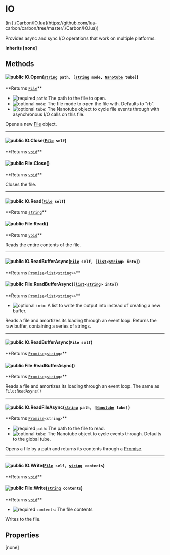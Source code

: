 <link href="../../style.css" rel="stylesheet" type="text/css"/>
<h1 class="class-title">IO</h1>
<span class="file-link">(in [./Carbon/IO.lua](https://github.com/lua-carbon/carbon/tree/master/./Carbon/IO.lua))</span><br/>

Provides async and sync I/O operations that work on multiple platforms.

**Inherits [none]**

## Methods
<h4 class="method-name"><img class="doc-image" alt="public" src="https://img.shields.io/badge/ -public-11b237.svg?style=flat-square" />  IO.Open(<code><a href="Types#string">string</a> path, [<a href="Types#string">string</a> mode, <a href="Classes/Nanotube">Nanotube</a> tube]</code>)</h4>
**<span class="method-returns">Returns <code><a href="Classes/File">File</a></code></span>**

- <img class="doc-image" alt="required" src="https://img.shields.io/badge/%20-required-ff9600.svg?style=flat-square" />  `path`: The path to the file to open.
- <img class="doc-image" alt="optional" src="https://img.shields.io/badge/%20-optional-0092e6.svg?style=flat-square" />  `mode`: The file mode to open the file with. Defaults to "rb".
- <img class="doc-image" alt="optional" src="https://img.shields.io/badge/%20-optional-0092e6.svg?style=flat-square" />  `tube`: The Nanotube object to cycle file events through with asynchronous I/O calls on this file.

Opens a new <a href="Classes/File">File</a> object.

<hr/>
<h4 class="method-name"><img class="doc-image" alt="public" src="https://img.shields.io/badge/ -public-11b237.svg?style=flat-square" />  IO.Close(<code><a href="Classes/File">File</a> self</code>)</h4>
**<span class="method-returns">Returns <code><a href="Types#void">void</a></code></span>**
<h4 class="method-name"><img class="doc-image" alt="public" src="https://img.shields.io/badge/ -public-11b237.svg?style=flat-square" />  File:Close()</h4>
**<span class="method-returns">Returns <code><a href="Types#void">void</a></code></span>**



Closes the file.

<hr/>
<h4 class="method-name"><img class="doc-image" alt="public" src="https://img.shields.io/badge/ -public-11b237.svg?style=flat-square" />  IO.Read(<code><a href="Classes/File">File</a> self</code>)</h4>
**<span class="method-returns">Returns <code><a href="Types#string">string</a></code></span>**
<h4 class="method-name"><img class="doc-image" alt="public" src="https://img.shields.io/badge/ -public-11b237.svg?style=flat-square" />  File:Read()</h4>
**<span class="method-returns">Returns <code><a href="Types#void">void</a></code></span>**



Reads the entire contents of the file.

<hr/>
<h4 class="method-name"><img class="doc-image" alt="public" src="https://img.shields.io/badge/ -public-11b237.svg?style=flat-square" />  IO.ReadBufferAsync(<code><a href="Classes/File">File</a> self, [<a href="Types#list">list</a>&lt;<a href="Types#string">string</a>&gt; into]</code>)</h4>
**<span class="method-returns">Returns <code><a href="Classes/Promise">Promise</a>&lt;<a href="Types#list">list</a>&lt;<a href="Types#string">string</a>&gt;&gt;</code></span>**
<h4 class="method-name"><img class="doc-image" alt="public" src="https://img.shields.io/badge/ -public-11b237.svg?style=flat-square" />  File:ReadBufferAsync(<code>[<a href="Types#list">list</a>&lt;<a href="Types#string">string</a>&gt; into]</code>)</h4>
**<span class="method-returns">Returns <code><a href="Classes/Promise">Promise</a>&lt;<a href="Types#list">list</a>&lt;<a href="Types#string">string</a>&gt;&gt;</code></span>**

- <img class="doc-image" alt="optional" src="https://img.shields.io/badge/%20-optional-0092e6.svg?style=flat-square" />  `into`: A list to write the output into instead of creating a new buffer.

Reads a file and amortizes its loading through an event loop.
Returns the raw buffer, containing a series of strings.

<hr/>
<h4 class="method-name"><img class="doc-image" alt="public" src="https://img.shields.io/badge/ -public-11b237.svg?style=flat-square" />  IO.ReadBufferAsync(<code>File self</code>)</h4>
**<span class="method-returns">Returns <code><a href="Classes/Promise">Promise</a>&lt;<a href="Types#string">string</a>&gt;</code></span>**
<h4 class="method-name"><img class="doc-image" alt="public" src="https://img.shields.io/badge/ -public-11b237.svg?style=flat-square" />  File:ReadBufferAsync()</h4>
**<span class="method-returns">Returns <code><a href="Classes/Promise">Promise</a>&lt;<a href="Types#string">string</a>&gt;</code></span>**



Reads a file and amortizes its loading through an event loop.
The same as `File:ReadAsync()`

<hr/>
<h4 class="method-name"><img class="doc-image" alt="public" src="https://img.shields.io/badge/ -public-11b237.svg?style=flat-square" />  IO.ReadFileAsync(<code><a href="Types#string">string</a> path, [<a href="Classes/Nanotube">Nanotube</a> tube]</code>)</h4>
**<span class="method-returns">Returns <code><a href="Classes/Promise">Promise</a>&lt;string&gt;</code></span>**

- <img class="doc-image" alt="required" src="https://img.shields.io/badge/%20-required-ff9600.svg?style=flat-square" />  `path`: The path to the file to read.
- <img class="doc-image" alt="optional" src="https://img.shields.io/badge/%20-optional-0092e6.svg?style=flat-square" />  `tube`: The Nanotube object to cycle events through. Defaults to the global tube.

Opens a file by a path and returns its contents through a <a href="Classes/Promise">Promise</a>.

<hr/>
<h4 class="method-name"><img class="doc-image" alt="public" src="https://img.shields.io/badge/ -public-11b237.svg?style=flat-square" />  IO.Write(<code><a href="Classes/File">File</a> self, <a href="Types#string">string</a> contents</code>)</h4>
**<span class="method-returns">Returns <code><a href="Types#void">void</a></code></span>**
<h4 class="method-name"><img class="doc-image" alt="public" src="https://img.shields.io/badge/ -public-11b237.svg?style=flat-square" />  File:Write(<code><a href="Types#string">string</a> contents</code>)</h4>
**<span class="method-returns">Returns <code><a href="Types#void">void</a></code></span>**

- <img class="doc-image" alt="required" src="https://img.shields.io/badge/%20-required-ff9600.svg?style=flat-square" />  `contents`: The file contents

Writes to the file.


## Properties
[none]
